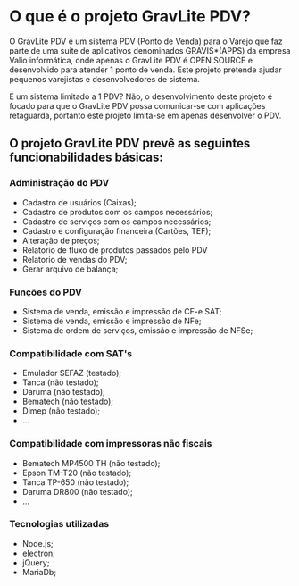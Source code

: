# O que é o projeto GravLite PDV?
O GravLite PDV é um sistema PDV (Ponto de Venda) para o Varejo que faz parte de uma suite de aplicativos denominados GRAVIS*(APPS) da empresa Valio informática, onde apenas o GravLite PDV é OPEN SOURCE e desenvolvido para atender 1 ponto de venda. Este projeto pretende ajudar pequenos varejistas e desenvolvedores de sistema.

É um sistema limitado a 1 PDV? Não, o desenvolvimento deste projeto é focado para que o GravLite PDV possa comunicar-se com aplicações retaguarda, portanto este projeto limita-se em apenas desenvolver o PDV.

## O projeto GravLite PDV prevê as seguintes funcionabilidades básicas:
### Administração do PDV
* Cadastro de usuários (Caixas);
* Cadastro de produtos com os campos necessários;
* Cadastro de serviços com os campos necessários;
*  Cadastro e configuração financeira (Cartões, TEF);
* Alteração de preços;
* Relatorio de fluxo de produtos passados pelo PDV
* Relatorio de vendas do PDV;
* Gerar arquivo de balança;

### Funções do PDV
* Sistema de venda, emissão e impressão de CF-e SAT;
* Sistema de venda, emissão e impressão de NFe;
* Sistema de ordem de serviços, emissão e impressão de NFSe;

### Compatibilidade com SAT's
* Emulador SEFAZ (testado);
* Tanca (não testado);
* Daruma (não testado);
* Bematech (não testado);
* Dimep (não testado);
* ...

### Compatibilidade com impressoras não fiscais
* Bematech MP4500 TH (não testado);
* Epson TM-T20 (não testado);
* Tanca TP-650 (não testado);
* Daruma DR800 (não testado);
* ...

### Tecnologias utilizadas
* Node.js;
* electron;
* jQuery;
* MariaDb;
